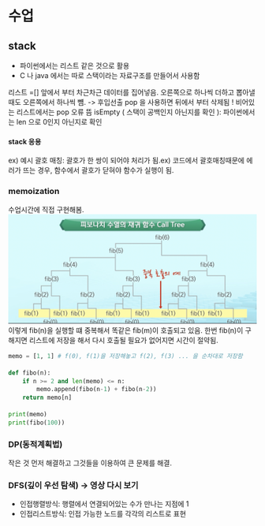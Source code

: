 # 수업 

## stack

- 파이썬에서는 리스트 같은 것으로 활용
- C 나 java 에서는 따로 스택이라는 자료구조를 만들어서 사용함

리스트 =[] 앞에서 부터 차근차근 데이터를 집어넣음. 오른쪽으로 하나씩 더하고 뽑아낼 때도 오른쪽에서 하나씩 뻄.
-> 후입선출
pop 을 사용하면 뒤에서 부터 삭제됨 !
비어있는 리스트에서는 pop 오류 뜸 
isEmpty ( 스택이 공백인지 아닌지를 확인 ): 파이썬에서는 len 으로 0인지 아닌지로 확인 

#### stack 응용

ex) 예시 
괄호 매칭: 괄호가 한 쌍이 되어야 처리가 됨.ex) 코드에서 괄호매칭때문에 에러가 뜨는 경우, 함수에서 괄호가 닫혀야 함수가 실행이 됨.

### memoization
수업시간에 직접 구현해봄. 
![calltree](./assets/calltreefibo.png)
이렇게 fib(n)을 실행할 떄 중복해서 똑같은 fib(m)이 호출되고 있음.
한번 fib(n)이 구해지면 리스트에 저장을 해서 다시 호출될 필요가 없어지면 시간이 절약됨.



```python
memo = [1, 1] # f(0), f(1)을 저장해놓고 f(2), f(3) ... 을 순차대로 저장함

def fibo(n):
    if n >= 2 and len(memo) <= n:
        memo.append(fibo(n-1) + fibo(n-2))
    return memo[n]

print(memo)
print(fibo(100))
```

### DP(동적계획법)
작은 것 먼저 해결하고 그것들을 이용하여 큰 문제를 해결.


### DFS(깊이 우선 탐색) -> 영상 다시 보기 

- 인접행렬방식: 행렬에서 연결되어있는 수가 만나는 지점에 1
- 인접리스트방식: 인접 가능한 노드를 각각의 리스트로 표현